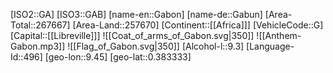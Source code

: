 ﻿---
location: [0.383333,9.45]
type: Country
tags:
- geo/Country

SpocWebEntityId: 26898
isDeleted: false
confidential: public

---
[ISO2::GA]
[ISO3::GAB]
[name-en::Gabon]
[name-de::Gabun]
[Area-Total::267667]
[Area-Land::257670]
[Continent::[[Africa]]]
[VehicleCode::G]
[Capital::[[Libreville]]]
![[Coat_of_arms_of_Gabon.svg|350]]
![[Anthem-Gabon.mp3]]
![[Flag_of_Gabon.svg|350]]
[Alcohol-l::9.3]
[Language-Id::496]
[geo-lon::9.45]
[geo-lat::0.383333]

